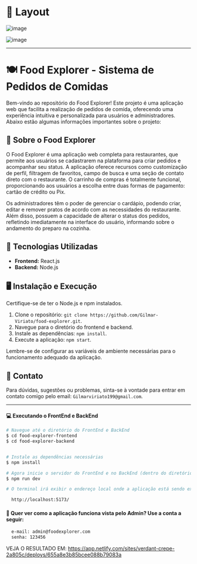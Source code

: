 # 🎨 Layout
![image](https://github.com/Gilmar-Viriato/projeto-food-explorer-frontend/assets/113316210/4b26b65e-3abd-4461-a751-02cc6081a9c7)


![image](https://github.com/Gilmar-Viriato/projeto-food-explorer-frontend/assets/113316210/9097a015-ee33-4bdf-b658-0b17393051b7)
___


# 🍽️ Food Explorer - Sistema de Pedidos de Comidas

Bem-vindo ao repositório do Food Explorer! Este projeto é uma aplicação web que facilita a realização de pedidos de comida, oferecendo uma experiência intuitiva e personalizada para usuários e administradores. Abaixo estão algumas informações importantes sobre o projeto:

## 🍳 Sobre o Food Explorer 

O Food Explorer é uma aplicação web completa para restaurantes, que permite aos usuários se cadastrarem na plataforma para criar pedidos e acompanhar seu status. A aplicação oferece recursos como customização de perfil, filtragem de favoritos, campo de busca e uma seção de contato direto com o restaurante. O carrinho de compras é totalmente funcional, proporcionando aos usuários a escolha entre duas formas de pagamento: cartão de crédito ou Pix.

Os administradores têm o poder de gerenciar o cardápio, podendo criar, editar e remover pratos de acordo com as necessidades do restaurante. Além disso, possuem a capacidade de alterar o status dos pedidos, refletindo imediatamente na interface do usuário, informando sobre o andamento do preparo na cozinha.

## 📱 Tecnologias Utilizadas 

- **Frontend:** React.js
- **Backend:** Node.js

## 🖥️ Instalação e Execução 

Certifique-se de ter o Node.js e npm instalados.

1. Clone o repositório: `git clone https://github.com/Gilmar-Viriato/food-explorer.git`.
2. Navegue para o diretório do frontend e backend.
3. Instale as dependências: `npm install`.
4. Execute a aplicação: `npm start`.

Lembre-se de configurar as variáveis de ambiente necessárias para o funcionamento adequado da aplicação.

## 📡 Contato

Para dúvidas, sugestões ou problemas, sinta-se à vontade para entrar em contato comigo pelo email: `Gilmarviriato199@gmail.com`.

___

#### 💻 Executando o FrontEnd e BackEnd
```bash
# Navegue até o diretório do FrontEnd e BackEnd
$ cd food-explorer-frontend
$ cd food-explorer-backend


# Instale as dependências necessárias
$ npm install

# Agora inicie o servidor do FrontEnd e no BackEnd (dentro do diretório específico)
$ npm run dev

# O terminal irá exibir o endereço local onde a aplicação está sendo executada. Basta digitar o mesmo endereço em seu navegador preferido. O endereço usado na criação do projeto foi este:

  http://localhost:5173/
```

#### 🔑 Quer ver como a aplicação funciona vista pelo Admin? Use a conta a seguir:

```bash
  e-mail: admin@foodexplorer.com
  senha: 123456
```
VEJA O RESULTADO EM:
https://app.netlify.com/sites/verdant-crepe-2a805c/deploys/655a8e3b85bcee088b79083a
